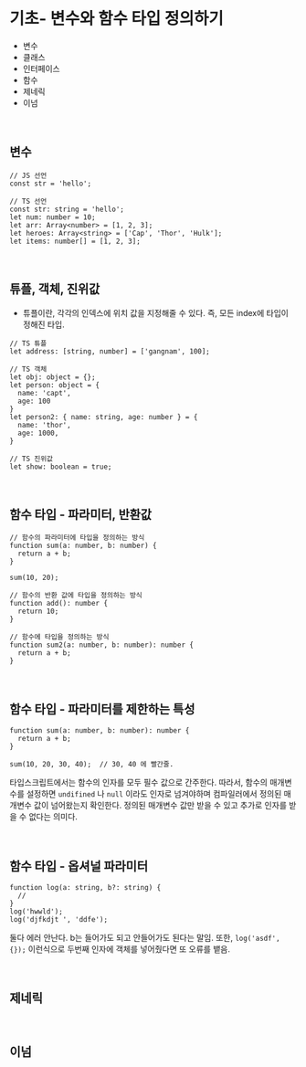 # 기초- 변수와 함수 타입 정의하기

- 변수
- 클래스
- 인터페이스
- 함수
- 제네릭
- 이넘

<br/>

## 변수

```tsx
// JS 선언
const str = 'hello';

// TS 선언
const str: string = 'hello';
let num: number = 10;
let arr: Array<number> = [1, 2, 3];
let heroes: Array<string> = ['Cap', 'Thor', 'Hulk'];
let items: number[] = [1, 2, 3];
```

<br/>

## 튜플, 객체, 진위값

- 튜플이란, 각각의 인덱스에 위치 값을 지정해줄 수 있다. 즉, 모든 index에 타입이 정해진 타입.

```tsx
// TS 튜플
let address: [string, number] = ['gangnam', 100];

// TS 객체
let obj: object = {};
let person: object = {
  name: 'capt',
  age: 100
}
let person2: { name: string, age: number } = {
  name: 'thor',
  age: 1000,
}

// TS 진위값
let show: boolean = true;
```

<br/>

## 함수 타입 - 파라미터, 반환값

```tsx
// 함수의 파라미터에 타입을 정의하는 방식
function sum(a: number, b: number) {
  return a + b;
}

sum(10, 20);

// 함수의 반환 값에 타입을 정의하는 방식
function add(): number {
  return 10;
}

// 함수에 타입을 정의하는 방식
function sum2(a: number, b: number): number {
  return a + b;
}
```

<br/>

## 함수 타입 - 파라미터를 제한하는 특성

```tsx
function sum(a: number, b: number): number {
  return a + b;
}

sum(10, 20, 30, 40);  // 30, 40 에 빨간줄.
```

타입스크립트에서는 함수의 인자를 모두 필수 값으로 간주한다. 따라서, 함수의 매개변수를 설정하면 `undifined` 나 `null` 이라도 인자로 넘겨야하며 컴파일러에서 정의된 매개변수 값이 넘어왔는지 확인한다. 정의된 매개변수 값만 받을 수 있고 추가로 인자를 받을 수 없다는 의미다.

<br/>

## 함수 타입 - 옵셔널 파라미터

```tsx
function log(a: string, b?: string) {
  //
}
log('hwwld');
log('djfkdjt ', 'ddfe');
```

둘다 에러 안난다. b는 들어가도 되고 안들어가도 된다는 말임. 또한, `log('asdf', {});` 이런식으로 두번째 인자에 객체를 넣어줬다면 또 오류를 뱉음.

<br/>

## 제네릭



<br/>

## 이넘